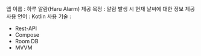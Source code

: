 엡 이름 : 하루 알람(Haru Alarm)
제공 목정 : 알람 발생 시 현재 날씨에 대한 정보 제공
사용 언어 : Kotlin
사용 기술 :  
- Rest-API
- Compose
- Room DB
- MVVM
